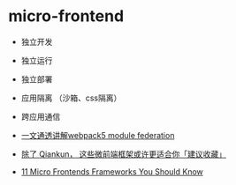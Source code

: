 # micro-frontend

* 独立开发
* 独立运行
* 独立部署


* 应用隔离 （沙箱、css隔离）
* 跨应用通信


* [一文通透讲解webpack5 module federation](https://juejin.cn/post/7048125682861703181)
* [除了 Qiankun， 这些微前端框架或许更适合你「建议收藏」](https://juejin.cn/post/7121883538311348238)
* [11 Micro Frontends Frameworks You Should Know](https://itnext.io/11-micro-frontends-frameworks-you-should-know-b66913b9cd20)
